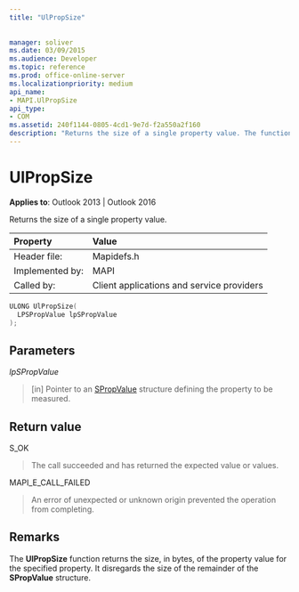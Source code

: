 ```yaml
---
title: "UlPropSize"
 
 
manager: soliver
ms.date: 03/09/2015
ms.audience: Developer
ms.topic: reference
ms.prod: office-online-server
ms.localizationpriority: medium
api_name:
- MAPI.UlPropSize
api_type:
- COM
ms.assetid: 240f1144-0805-4cd1-9e7d-f2a550a2f160
description: "Returns the size of a single property value. The function disregards the size of the remainder of the SPropValue structure."
---
```


# UlPropSize

  
  
**Applies to**: Outlook 2013 | Outlook 2016 
  
Returns the size of a single property value. 
  
|Property |Value |
|:-----|:-----|
|Header file:  <br/> |Mapidefs.h  <br/> |
|Implemented by:  <br/> |MAPI  <br/> |
|Called by:  <br/> |Client applications and service providers  <br/> |
   
```cpp
ULONG UlPropSize(
  LPSPropValue lpSPropValue
);
```

## Parameters

 _lpSPropValue_
  
> [in] Pointer to an [SPropValue](spropvalue.md) structure defining the property to be measured. 
    
## Return value

S_OK 
  
> The call succeeded and has returned the expected value or values. 
    
MAPI_E_CALL_FAILED 
  
> An error of unexpected or unknown origin prevented the operation from completing.
    
## Remarks

The **UlPropSize** function returns the size, in bytes, of the property value for the specified property. It disregards the size of the remainder of the **SPropValue** structure. 
  

